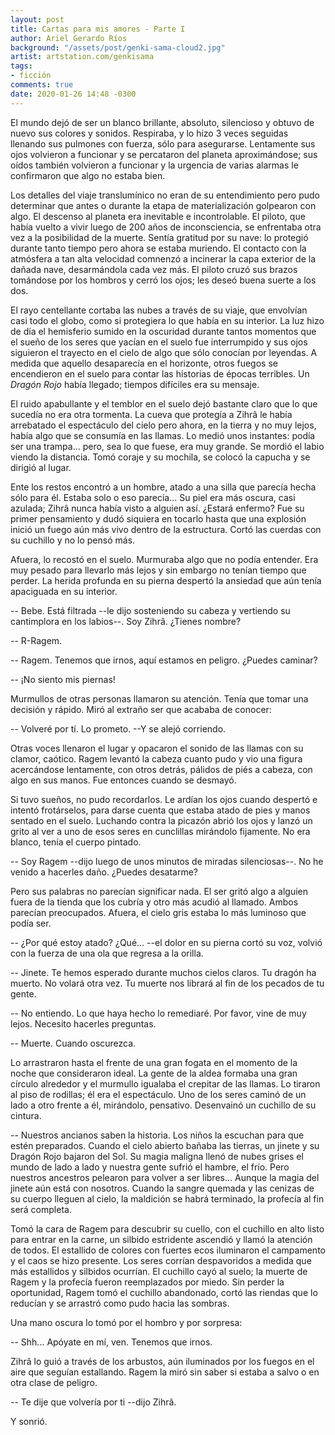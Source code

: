 ```yaml
---
layout: post
title: Cartas para mis amores - Parte I
author: Ariel Gerardo Ríos
background: "/assets/post/genki-sama-cloud2.jpg"
artist: artstation.com/genkisama
tags:
- ficción
comments: true
date: 2020-01-26 14:48 -0300
---
```

El mundo dejó de ser un blanco brillante, absoluto, silencioso y obtuvo de
nuevo sus colores y sonidos. Respiraba, y lo hizo 3 veces seguidas llenando sus
pulmones con fuerza, sólo para asegurarse. Lentamente sus ojos volvieron a
funcionar y se percataron del planeta aproximándose; sus oídos también
volvieron a funcionar y la urgencia de varias alarmas le confirmaron que algo
no estaba bien.

Los detalles del viaje translumínico no eran de su entendimiento pero pudo
determinar que antes o durante la etapa de materialización golpearon con algo.
El descenso al planeta era inevitable e incontrolable. El piloto, que había
vuelto a vivir luego de 200 años de inconsciencia, se enfrentaba otra vez a la
posibilidad de la muerte. Sentía gratitud por su nave: lo protegió durante
tanto tiempo pero ahora se estaba muriendo. El contacto con la atmósfera a tan
alta velocidad comnenzó a incinerar la capa exterior de la dañada nave,
desarmándola cada vez más. El piloto cruzó sus brazos tomándose por los hombros
y cerró los ojos; les deseó buena suerte a los dos.

El rayo centellante cortaba las nubes a través de su viaje, que envolvían casi
todo el globo, como si protegiera lo que había en su interior. La luz hizo de
día el hemisferio sumido en la oscuridad durante tantos momentos que el sueño
de los seres que yacían en el suelo fue interrumpido y sus ojos siguieron el
trayecto en el cielo de algo que sólo conocían por leyendas. A medida que
aquello desaparecía en el horizonte, otros fuegos se encendieron en el suelo
para contar las historias de épocas terribles. Un *Dragón Rojo* había llegado;
tiempos difíciles era su mensaje.

El ruido apabullante y el temblor en el suelo dejó bastante claro que lo que 
sucedía no era otra tormenta. La cueva que protegía a Zihrâ le había arrebatado
el espectáculo del cielo pero ahora, en la tierra y no muy lejos, había algo
que se consumía en las llamas. Lo medió unos instantes: podía ser una trampa...
pero, sea lo que fuese, era muy grande. Se mordió el labio viendo la distancia.
Tomó coraje y su mochila, se colocó la capucha y se dirigió al lugar.

Ente los restos encontró a un hombre, atado a una silla que parecía hecha sólo
para él. Estaba solo o eso parecía... Su piel era más oscura, casi azulada;
Zihrâ nunca había visto a alguien así. ¿Estará enfermo? Fue su primer
pensamiento y dudó siquiera en tocarlo hasta que una explosión inició un fuego
aún más vivo dentro de la estructura. Cortó las cuerdas con su cuchillo y no lo
pensó más.

Afuera, lo recostó en el suelo. Murmuraba algo que no podía entender. Era muy
pesado para llevarlo más lejos y sin embargo no tenían tiempo que perder. La
herida profunda en su pierna despertó la ansiedad que aún tenía apaciguada en
su interior.

-- Bebe. Está filtrada --le dijo sosteniendo su cabeza y vertiendo su
cantimplora en los labios--. Soy Zihrâ. ¿Tienes nombre?

-- R-Ragem.

-- Ragem. Tenemos que irnos, aquí estamos en peligro. ¿Puedes caminar?

-- ¡No siento mis piernas!

Murmullos de otras personas llamaron su atención. Tenía que tomar una decisión
y rápido. Miró al extraño ser que acababa de conocer:

-- Volveré por tí. Lo prometo. --Y se alejó corriendo.

Otras voces llenaron el lugar y opacaron el sonido de las llamas con su clamor,
caótico. Ragem levantó la cabeza cuanto pudo y vio una figura acercándose
lentamente, con otros detrás, pálidos de piés a cabeza, con algo en sus manos.
Fue entonces cuando se desmayó.

Si tuvo sueños, no pudo recordarlos. Le ardían los ojos cuando despertó e
intentó frotárselos, para darse cuenta que estaba atado de pies y manos sentado
en el suelo. Luchando contra la picazón abrió los ojos y lanzó un grito al ver
a uno de esos seres en cunclillas mirándolo fijamente. No era blanco, tenía el
cuerpo pintado.

-- Soy Ragem --dijo luego de unos minutos de miradas silenciosas--. No he
venido a hacerles daño. ¿Puedes desatarme?

Pero sus palabras no parecían significar nada. El ser gritó algo a alguien
fuera de la tienda que los cubría y otro más acudió al llamado. Ambos parecían
preocupados. Afuera, el cielo gris estaba lo más luminoso que podía ser.

-- ¿Por qué estoy atado? ¿Qué... --el dolor en su pierna cortó su voz, volvió
con la fuerza de una ola que regresa a la orilla.

-- Jinete. Te hemos esperado durante muchos cielos claros. Tu dragón ha muerto.
No volará otra vez. Tu muerte nos librará al fin de los pecados de tu gente.

-- No entiendo. Lo que haya hecho lo remediaré. Por favor, vine de muy lejos.
Necesito hacerles preguntas.

-- Muerte. Cuando oscurezca.

Lo arrastraron hasta el frente de una gran fogata en el momento de la noche que
consideraron ideal. La gente de la aldea formaba una gran círculo alrededor y
el murmullo igualaba el crepitar de las llamas. Lo tiraron al piso de rodillas;
él era el espectáculo. Uno de los seres caminó de un lado a otro frente a él,
mirándolo, pensativo. Desenvainó un cuchillo de su cintura.

-- Nuestros ancianos saben la historia. Los niños la escuchan para que estén
preparados. Cuando el cielo abierto bañaba las tierras, un jinete y su Dragón
Rojo bajaron del Sol. Su magia maligna llenó de nubes grises el mundo de lado a
lado y nuestra gente sufrió el hambre, el frío. Pero nuestros ancestros
pelearon para volver a ser libres... Aunque la magia del jinete aún está con
nosotros. Cuando la sangre quemada y las cenizas de su cuerpo lleguen al cielo,
la maldición se habrá terminado, la profecía al fin será completa.

Tomó la cara de Ragem para descubrir su cuello, con el cuchillo en alto listo
para entrar en la carne, un silbido estridente ascendió y llamó la atención de
todos. El estallido de colores con fuertes ecos iluminaron el campamento y el
caos se hizo presente. Los seres corrían despavoridos a medida que más
estallidos y silbidos ocurrían. El cuchillo cayó al suelo; la muerte de Ragem y
la profecía fueron reemplazados por miedo. Sin perder la oportunidad, Ragem
tomó el cuchillo abandonado, cortó las riendas que lo reducían y se arrastró
como pudo hacia las sombras.

Una mano oscura lo tomó por el hombro y por sorpresa:

-- Shh... Apóyate en mí, ven. Tenemos que irnos.

Zihrâ lo guió a través de los arbustos, aún iluminados por los fuegos en el
aire que seguían estallando. Ragem la miró sin saber si estaba a salvo o en
otra clase de peligro.

-- Te dije que volvería por ti --dijo Zihrâ.

Y sonrió.

